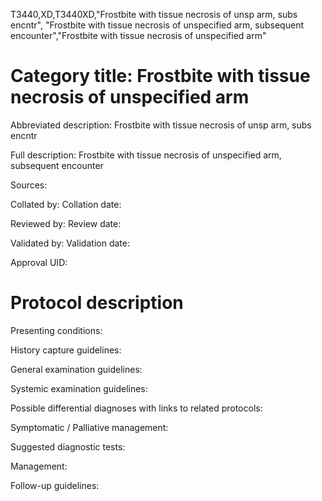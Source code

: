 T3440,XD,T3440XD,"Frostbite with tissue necrosis of unsp arm, subs encntr", "Frostbite with tissue necrosis of unspecified arm, subsequent encounter","Frostbite with tissue necrosis of unspecified arm"
# Category title: Frostbite with tissue necrosis of unspecified arm

Abbreviated description: Frostbite with tissue necrosis of unsp arm, subs encntr

Full description: Frostbite with tissue necrosis of unspecified arm, subsequent encounter

Sources:

Collated by:
Collation date:

Reviewed by:
Review date:

Validated by:
Validation date:

Approval UID:

# Protocol description

Presenting conditions:

History capture guidelines:

General examination guidelines:

Systemic examination guidelines:

Possible differential diagnoses with links to related protocols:

Symptomatic / Palliative management:

Suggested diagnostic tests:

Management:

Follow-up guidelines:
